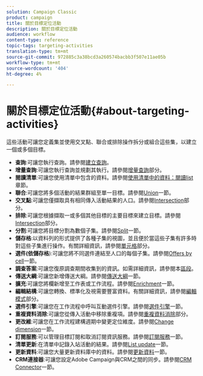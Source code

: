 ```yaml
---
solution: Campaign Classic
product: campaign
title: 關於目標定位活動
description: 關於目標定位活動
audience: workflow
content-type: reference
topic-tags: targeting-activities
translation-type: tm+mt
source-git-commit: 972885c3a38bcd3a260574bacbb3f507e11ae05b
workflow-type: tm+mt
source-wordcount: '404'
ht-degree: 4%

---
```



# 關於目標定位活動{#about-targeting-activities}

這些活動可讓您定義集並使用交叉點、聯合或排除操作拆分或組合這些集，以建立一個或多個目標。

* **查詢**:可讓您執行查詢。請參閱[建立查詢](../../workflow/using/query.md#creating-a-query)。
* **增量查詢**:可讓您執行查詢並規劃其執行。請參閱[增量查詢](../../workflow/using/incremental-query.md)部分。
* **閱讀清單**:可讓您使用清單中包含的資料。請參閱[使用清單中的資料：閱讀list](../../workflow/using/importing-data.md#using-data-from-a-list--read-list)章節。
* **聯合**:可讓您將多個活動的結果群組至單一目標。請參閱[Union](../../workflow/using/union.md)一節。
* **交叉點**:可讓您僅擷取具有相同傳入活動結果的人口。請參閱[Intersection](../../workflow/using/intersection.md)部分。
* **排除**:可讓您根據擷取一或多個其他目標的主要目標來建立目標。請參閱[Intersection](../../workflow/using/intersection.md)部分。
* **分割**:可讓您將目標分割為數個子集。請參閱[Split](../../workflow/using/split.md)一節。
* **儲存格**:以資料列的形式提供了各種子集的視圖，並且便於當這些子集有許多時對這些子集進行操作。有關詳細資訊，請參閱[單元格](../../workflow/using/cells.md)部分。
* **選件(依儲存格**):可讓您將不同選件連結至人口的每個子集。請參閱[Offers by cell](../../workflow/using/offers-by-cell.md)一節。
* **調查答案**:可讓您復原調查期間收集到的資訊。如需詳細資訊，請參閱本[區段](../../web/using/getting-started-with-surveys.md)。
* **傳送大綱**:可讓您新增傳送大綱。請參閱[傳送大綱](../../workflow/using/delivery-outline.md)一節。
* **擴充**:可讓您將欄新增至工作表或工作流程。請參閱[Enrichment](../../workflow/using/enrichment.md)一節。
* **編輯結構**:可讓您轉換、標準化及視需要豐富資料。有關詳細資訊，請參閱[編輯模式](../../workflow/using/edit-schema.md)部分。
* **選件引擎**:可讓您在工作流程中呼叫互動選件引擎。請參閱[選件引擎](../../workflow/using/offer-engine.md)一節。
* **重複資料消除**:可讓您從傳入活動中移除重複項。請參閱[重複資料消除](../../workflow/using/deduplication.md)部分。
* **更改維**:可讓您在工作流程建構週期中變更定位維度。請參閱[Change dimension](../../workflow/using/change-dimension.md)一節。
* **訂閱服務**:可以管理目標訂閱和取消訂閱資訊服務。請參閱[訂閱服務](../../workflow/using/subscription-services.md)一節。
* **清單更新**:在清單中記錄入站活動的結果。請參閱[List update](../../workflow/using/list-update.md)一節。
* **更新資料**:可讓您大量更新資料庫中的資料。請參閱[更新資料](../../workflow/using/update-data.md)一節。
* **CRM連接器**:可讓您設定Adobe Campaign與CRM之間的同步。請參閱[CRM Connector](../../workflow/using/crm-connector.md)一節。

